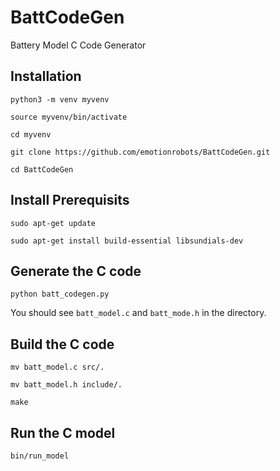 # BattCodeGen
Battery Model C Code Generator

## Installation
```
python3 -m venv myvenv 

source myvenv/bin/activate

cd myvenv

git clone https://github.com/emotionrobots/BattCodeGen.git

cd BattCodeGen
```


## Install Prerequisits
```
sudo apt-get update

sudo apt-get install build-essential libsundials-dev
```


## Generate the C code
```
python batt_codegen.py
```

You should see `batt_model.c` and `batt_mode.h` in the directory.


## Build the C code
```
mv batt_model.c src/.

mv batt_model.h include/.

make

```

## Run the C model
```
bin/run_model

```

